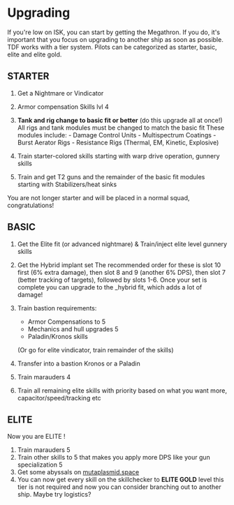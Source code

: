 # Upgrading

If you're low on ISK, you can start by getting the Megathron. If you do, it's important that you focus on upgrading to another ship as soon as possible. TDF works with a tier system. Pilots can be categorized as starter, basic, elite and elite gold.

## STARTER

1. Get a Nightmare or Vindicator

2. Armor compensation Skills lvl 4

3. **Tank and rig change to basic fit or better** (do this upgrade all at once!)
   All rigs and tank modules must be changed to match the basic fit These modules include: - Damage Control Units - Multispectrum Coatings - Burst Aerator Rigs - Resistance Rigs (Thermal, EM, Kinetic, Explosive)

4. Train starter-colored skills starting with warp drive operation, gunnery skills

5. Train and get T2 guns and the remainder of the basic fit modules starting with Stabilizers/heat sinks

You are not longer starter and will be placed in a normal squad, congratulations!

## BASIC

1. Get the Elite fit (or advanced nightmare)
   & Train/inject elite level gunnery skills
2. Get the Hybrid implant set
   The recommended order for these is slot 10 first (6% extra damage), then slot 8 and 9 (another 6% DPS), then slot 7 (better tracking of targets), followed by slots 1-6. Once your set is complete you can upgrade to the \_hybrid fit, which adds a lot of damage!
3. Train bastion requirements:

   - Armor Compensations to 5
   - Mechanics and hull upgrades 5
   - Paladin/Kronos skills

   (Or go for elite vindicator, train remainder of the skills)

4. Transfer into a bastion Kronos or a Paladin

5. Train marauders 4

6. Train all remaining elite skills with priority based on what you want more, capacitor/speed/tracking etc

## ELITE

Now you are ELITE !

1. Train marauders 5
2. Train other skills to 5 that makes you apply more DPS like your gun specialization 5
3. Get some abyssals on [mutaplasmid.space](https://mutaplasmid.space/)
4. You can now get every skill on the skillchecker to **ELITE GOLD** level this tier is not required and now you can consider branching out to another ship. Maybe try logistics?

